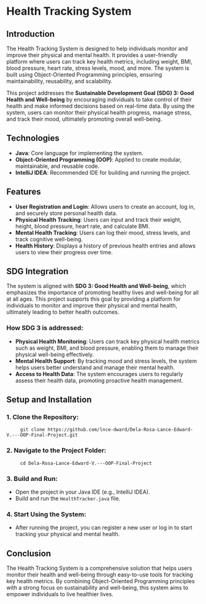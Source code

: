 # Health Tracking System

## Introduction

The Health Tracking System is designed to help individuals monitor and improve their physical and mental health. It provides a user-friendly platform where users can track key health metrics, including weight, BMI, blood pressure, heart rate, stress levels, mood, and more. The system is built using Object-Oriented Programming principles, ensuring maintainability, reusability, and scalability.

This project addresses the **Sustainable Development Goal (SDG) 3: Good Health and Well-being** by encouraging individuals to take control of their health and make informed decisions based on real-time data. By using the system, users can monitor their physical health progress, manage stress, and track their mood, ultimately promoting overall well-being.

## Technologies

- **Java**: Core language for implementing the system.
- **Object-Oriented Programming (OOP)**: Applied to create modular, maintainable, and reusable code.
- **IntelliJ IDEA**: Recommended IDE for building and running the project.

## Features

- **User Registration and Login**: Allows users to create an account, log in, and securely store personal health data.
- **Physical Health Tracking**: Users can input and track their weight, height, blood pressure, heart rate, and calculate BMI.
- **Mental Health Tracking**: Users can log their mood, stress levels, and track cognitive well-being.
- **Health History**: Displays a history of previous health entries and allows users to view their progress over time.

## SDG Integration

The system is aligned with **SDG 3: Good Health and Well-being**, which emphasizes the importance of promoting healthy lives and well-being for all at all ages. This project supports this goal by providing a platform for individuals to monitor and improve their physical and mental health, ultimately leading to better health outcomes.

### How SDG 3 is addressed:
- **Physical Health Monitoring**: Users can track key physical health metrics such as weight, BMI, and blood pressure, enabling them to manage their physical well-being effectively.
- **Mental Health Support**: By tracking mood and stress levels, the system helps users better understand and manage their mental health.
- **Access to Health Data**: The system encourages users to regularly assess their health data, promoting proactive health management.

## Setup and Installation

### 1. **Clone the Repository**:
         git clone https://github.com/lnce-dward/Dela-Rosa-Lance-Edward-V.---OOP-Final-Project.git


### 2. **Navigate to the Project Folder**:
         cd Dela-Rosa-Lance-Edward-V.---OOP-Final-Project

### 3. **Build and Run**:
- Open the project in your Java IDE (e.g., IntelliJ IDEA).
- Build and run the `HealthTracker.java` file.

### 4. **Start Using the System**:
- After running the project, you can register a new user or log in to start tracking your physical and mental health.

## Conclusion

The Health Tracking System is a comprehensive solution that helps users monitor their health and well-being through easy-to-use tools for tracking key health metrics. By combining Object-Oriented Programming principles with a strong focus on sustainability and well-being, this system aims to empower individuals to live healthier lives.


         
